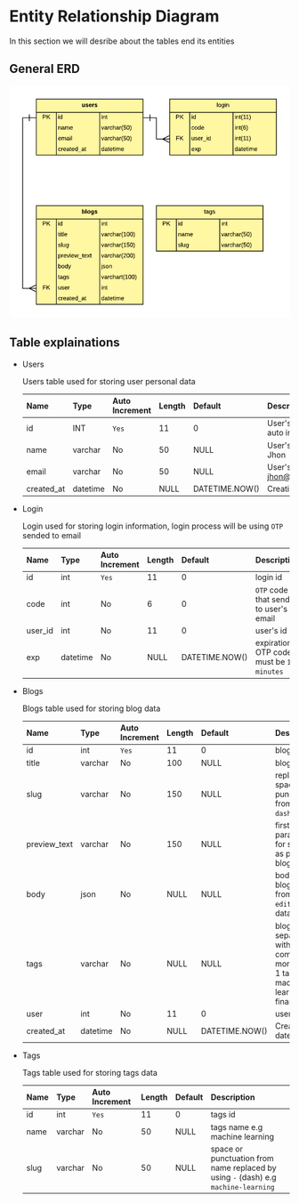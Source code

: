 # Entity Relationship Diagram
In this section we will desribe about the tables end its entities

## General ERD
![entitiy relationship diagram v1](assets/erd-v1.png)

## Table explainations

* Users

    Users table used for storing user personal data

    | Name | Type | Auto Increment | Length | Default | Description |
    | ---- | ---- | -------------- | ------ | ------- | ----------- |
    | id | INT | `Yes` | 11 | 0 | User's id it's auto increment |
    | name | varchar | No | 50 | NULL | User's name e.g Jhon |
    | email | varchar | No | 50 | NULL | User's email e.g jhon@gmail.com |
    | created_at | datetime | No | NULL | DATETIME.NOW() | Creation date |

* Login

    Login used for storing login information, login process will be using `OTP` sended to email

    | Name | Type | Auto Increment | Length | Default | Description |
    | ---- | ---- | -------------- | ------ | ------- | ----------- |
    | id | int | `Yes` | 11 | 0 | login id |
    | code | int | No | 6 | 0 | `OTP` code that sended to user's email |
    | user_id | int | No | 11 | 0 | user's id |
    | exp | datetime | No | NULL | DATETIME.NOW() | expiration OTP code it must be `15 minutes` |

* Blogs

    Blogs table used for storing blog data

    | Name | Type | Auto Increment | Length | Default | Description |
    | ---- | ---- | -------------- | ------ | ------- | ----------- |
    | id | int | `Yes` | 11 | 0 | blog id |
    | title | varchar | No | 100 | NULL | blog's title |
    | slug | varchar | No | 150 | NULL | replace the space and punctuation from title by `dash (-)` |
    | preview_text | varchar | No | 150 | NULL | first blog paragraph for shown as preview blog post |
    | body | json | No | NULL | NULL | body of the blog post from `editor.js` data |
    | tags | varchar | No | NULL | NULL | blog's tag separated with comma if more than 1 tags e.g machine-learning, ai, finance |
    | user | int | No | 11 | 0 | user's id |
    | created_at | datetime | No | NULL | DATETIME.NOW() | Creation date |

* Tags

    Tags table used for storing tags data
    
    | Name | Type | Auto Increment | Length | Default | Description |
    | ---- | ---- | -------------- | ------ | ------- | ----------- |
    | id | int | `Yes` | 11 | 0 | tags id |
    | name | varchar | No | 50 | NULL | tags name e.g machine learning |
    | slug | varchar | No | 50 | NULL | space or punctuation from name replaced by using `-` (dash) e.g `machine-learning` |
